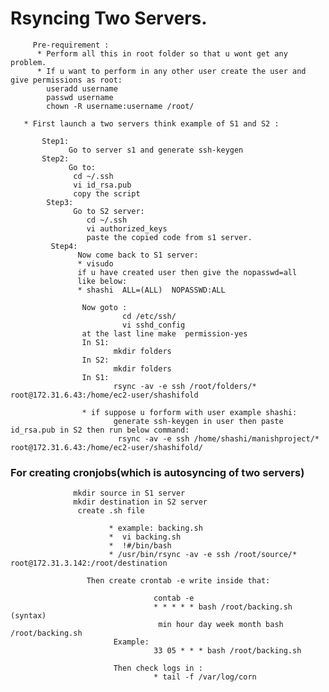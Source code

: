
# Rsyncing Two Servers.
         Pre-requirement :
          * Perform all this in root folder so that u wont get any problem.
          * If u want to perform in any other user create the user and give permissions as root:
            useradd username
            passwd username
            chown -R username:username /root/
       
       * First launch a two servers think example of S1 and S2 :

           Step1:
                 Go to server s1 and generate ssh-keygen
           Step2:
                 Go to:
                  cd ~/.ssh
                  vi id_rsa.pub
                  copy the script
            Step3:
                  Go to S2 server:
                     cd ~/.ssh
                     vi authorized_keys
                     paste the copied code from s1 server.
             Step4:
                   Now come back to S1 server:
                   * visudo
                   if u have created user then give the nopasswd=all
                   like below:
                   * shashi  ALL=(ALL)  NOPASSWD:ALL
                    
                    Now goto :
                             cd /etc/ssh/
                             vi sshd_config
                    at the last line make  permission-yes
                    In S1:
                           mkdir folders
                    In S2: 
                           mkdir folders
                    In S1:
                           rsync -av -e ssh /root/folders/* root@172.31.6.43:/home/ec2-user/shashifold
                           
                    * if suppose u forform with user example shashi:
                           generate ssh-keygen in user then paste id_rsa.pub in S2 then run below command:
                            rsync -av -e ssh /home/shashi/manishproject/* root@172.31.6.43:/home/ec2-user/shashifold/
                     
 ### For creating cronjobs(which is autosyncing of two servers)
                  mkdir source in S1 server
                  mkdir destination in S2 server
                   create .sh file 
                           
                          * example: backing.sh
                          *  vi backing.sh
                          *  !#/bin/bash
                          * /usr/bin/rsync -av -e ssh /root/source/* root@172.31.3.142:/root/destination
                          
                     Then create crontab -e write inside that:
                     
                                    contab -e
                                    * * * * * bash /root/backing.sh  (syntax)
                                     min hour day week month bash /root/backing.sh
                           Example:
                                    33 05 * * * bash /root/backing.sh
                           
                           Then check logs in :
                                    * tail -f /var/log/corn
                    
                          

                   
                   

                
